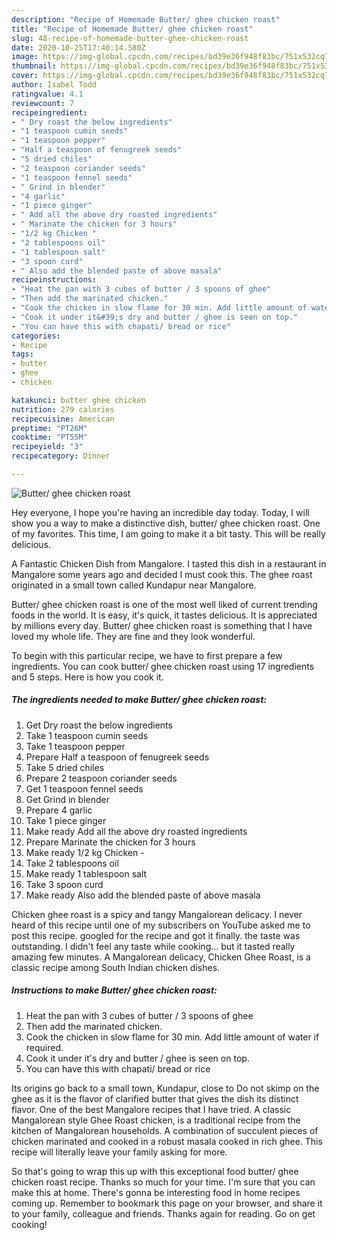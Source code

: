 ```yaml
---
description: "Recipe of Homemade Butter/ ghee chicken roast"
title: "Recipe of Homemade Butter/ ghee chicken roast"
slug: 48-recipe-of-homemade-butter-ghee-chicken-roast
date: 2020-10-25T17:40:14.580Z
image: https://img-global.cpcdn.com/recipes/bd39e36f948f83bc/751x532cq70/butter-ghee-chicken-roast-recipe-main-photo.jpg
thumbnail: https://img-global.cpcdn.com/recipes/bd39e36f948f83bc/751x532cq70/butter-ghee-chicken-roast-recipe-main-photo.jpg
cover: https://img-global.cpcdn.com/recipes/bd39e36f948f83bc/751x532cq70/butter-ghee-chicken-roast-recipe-main-photo.jpg
author: Isabel Todd
ratingvalue: 4.1
reviewcount: 7
recipeingredient:
- " Dry roast the below ingredients"
- "1 teaspoon cumin seeds"
- "1 teaspoon pepper"
- "Half a teaspoon of fenugreek seeds"
- "5 dried chiles"
- "2 teaspoon coriander seeds"
- "1 teaspoon fennel seeds"
- " Grind in blender"
- "4 garlic"
- "1 piece ginger"
- " Add all the above dry roasted ingredients"
- " Marinate the chicken for 3 hours"
- "1/2 kg Chicken "
- "2 tablespoons oil"
- "1 tablespoon salt"
- "3 spoon curd"
- " Also add the blended paste of above masala"
recipeinstructions:
- "Heat the pan with 3 cubes of butter / 3 spoons of ghee"
- "Then add the marinated chicken."
- "Cook the chicken in slow flame for 30 min. Add little amount of water if required."
- "Cook it under it&#39;s dry and butter / ghee is seen on top."
- "You can have this with chapati/ bread or rice"
categories:
- Recipe
tags:
- butter
- ghee
- chicken

katakunci: butter ghee chicken 
nutrition: 279 calories
recipecuisine: American
preptime: "PT26M"
cooktime: "PT55M"
recipeyield: "3"
recipecategory: Dinner

---
```



![Butter/ ghee chicken roast](https://img-global.cpcdn.com/recipes/bd39e36f948f83bc/751x532cq70/butter-ghee-chicken-roast-recipe-main-photo.jpg)

Hey everyone, I hope you're having an incredible day today. Today, I will show you a way to make a distinctive dish, butter/ ghee chicken roast. One of my favorites. This time, I am going to make it a bit tasty. This will be really delicious.

A Fantastic Chicken Dish from Mangalore. I tasted this dish in a restaurant in Mangalore some years ago and decided I must cook this. The ghee roast originated in a small town called Kundapur near Mangalore.

Butter/ ghee chicken roast is one of the most well liked of current trending foods in the world. It is easy, it's quick, it tastes delicious. It is appreciated by millions every day. Butter/ ghee chicken roast is something that I have loved my whole life. They are fine and they look wonderful.


To begin with this particular recipe, we have to first prepare a few ingredients. You can cook butter/ ghee chicken roast using 17 ingredients and 5 steps. Here is how you cook it.

<!--inarticleads1-->

##### The ingredients needed to make Butter/ ghee chicken roast:

1. Get  Dry roast the below ingredients
1. Take 1 teaspoon cumin seeds
1. Take 1 teaspoon pepper
1. Prepare Half a teaspoon of fenugreek seeds
1. Take 5 dried chiles
1. Prepare 2 teaspoon coriander seeds
1. Get 1 teaspoon fennel seeds
1. Get  Grind in blender
1. Prepare 4 garlic
1. Take 1 piece ginger
1. Make ready  Add all the above dry roasted ingredients
1. Prepare  Marinate the chicken for 3 hours
1. Make ready 1/2 kg Chicken -
1. Take 2 tablespoons oil
1. Make ready 1 tablespoon salt
1. Take 3 spoon curd
1. Make ready  Also add the blended paste of above masala


Chicken ghee roast is a spicy and tangy Mangalorean delicacy. I never heard of this recipe until one of my subscribers on YouTube asked me to post this recipe. googled for the recipe and got it finally. the taste was outstanding. I didn&#39;t feel any taste while cooking… but it tasted really amazing few minutes. A Mangalorean delicacy, Chicken Ghee Roast, is a classic recipe among South Indian chicken dishes. 

<!--inarticleads2-->

##### Instructions to make Butter/ ghee chicken roast:

1. Heat the pan with 3 cubes of butter / 3 spoons of ghee
1. Then add the marinated chicken.
1. Cook the chicken in slow flame for 30 min. Add little amount of water if required.
1. Cook it under it&#39;s dry and butter / ghee is seen on top.
1. You can have this with chapati/ bread or rice


Its origins go back to a small town, Kundapur, close to Do not skimp on the ghee as it is the flavor of clarified butter that gives the dish its distinct flavor. One of the best Mangalore recipes that I have tried. A classic Mangalorean style Ghee Roast chicken, is a traditional recipe from the kitchen of Mangalorean households. A combination of succulent pieces of chicken marinated and cooked in a robust masala cooked in rich ghee. This recipe will literally leave your family asking for more. 

So that's going to wrap this up with this exceptional food butter/ ghee chicken roast recipe. Thanks so much for your time. I'm sure that you can make this at home. There's gonna be interesting food in home recipes coming up. Remember to bookmark this page on your browser, and share it to your family, colleague and friends. Thanks again for reading. Go on get cooking!
